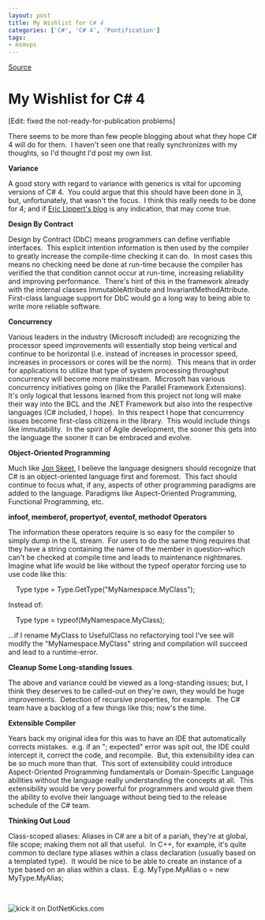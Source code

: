 ```yaml
---
layout: post
title: My Wishlist for C# 4
categories: ['C#', 'C# 4', 'Pontification']
tags:
- msmvps
---
```

[Source](http://blogs.msmvps.com/peterritchie/2008/02/12/my-wishlist-for-c-4/ "Permalink to My Wishlist for C# 4")

# My Wishlist for C# 4

[Edit: fixed the not-ready-for-publication problems] 

There seems to be more than few people blogging about what they hope C# 4 will do for them.  I haven't seen one that really synchronizes with my thoughts, so I'd thought I'd post my own list.

**Variance**

A good story with regard to variance with generics is vital for upcoming versions of C# 4.  You could argue that this should have been done in 3, but, unfortunately, that wasn't the focus.  I think this really needs to be done for 4; and if [Eric Lippert's blog][1] is any indication, that may come true.

**Design By Contract** 

Design by Contract (DbC) means programmers can define verifiable interfaces.  This explicit intention information is then used by the compiler to greatly increase the compile-time checking it can do.  In most cases this means no checking need be done at run-time because the compiler has verified the that condition cannot occur at run-time, increasing reliability and improving performance.  There's hint of this in the framework already with the internal classes ImmutableAttribute and InvariantMethodAttribute.  First-class language support for DbC would go a long way to being able to write more reliable software.

**Concurrency**

Various leaders in the industry (Microsoft included) are recognizing the processor speed improvements will essentially stop being vertical and continue to be horizontal (i.e. instead of increases in processor speed, increases in processors or cores will be the norm).  This means that in order for applications to utilize that type of system processing throughput concurrency will become more mainstream.  Microsoft has various concurrency initiatives going on (like the Parallel Framework Extensions).  It's only logical that lessons learned from this project not long will make their way into the BCL and the .NET Framework but also into the respective languages (C# included, I hope).  In this respect I hope that concurrency issues become first-class citizens in the library.  This would include things like immutability.  In the spirit of Agile development, the sooner this gets into the language the sooner it can be embraced and evolve.

**Object-Oriented Programming**

Much like [Jon Skeet][2], I believe the language designers should recognize that C# is an object-oriented language first and foremost.  This fact should continue to focus what, if any, aspects of other programming paradigms are added to the language. Paradigms like Aspect-Oriented Programming, Functional Programming, etc.

**infoof, memberof, propertyof, eventof, methodof Operators**

The information these operators require is so easy for the compiler to simply dump in the IL stream.  For users to do the same thing requires that they have a string containing the name of the member in question–which can't be checked at compile time and leads to maintenance nightmares.  Imagine what life would be like without the typeof operator forcing use to use code like this:

  

    Type type = Type.GetType("MyNamespace.MyClass");

Instead of:

  

    Type type = typeof(MyNamespace.MyClass);

…if I rename MyClass to UsefulClass no refactorying tool I've see will modify the "MyNamespace.MyClass" string and compilation will succeed and lead to a runtime-error.

**Cleanup Some Long-standing Issues**.

The above and variance could be viewed as a long-standing issues; but, I think they deserves to be called-out on they're own, they would be huge improvements.  Detection of recursive properties, for example.  The C# team have a backlog of a few things like this; now's the time.

**Extensible Compiler**

Years back my original idea for this was to have an IDE that automatically corrects mistakes.  e.g. if an "; expected" error was spit out, the IDE could intercept it, correct the code, and recompile.  But, this extensibility idea can be so much more than that.  This sort of extensibility could introduce Aspect-Oriented Programming fundamentals or Domain-Specific Language abilities without the language really understanding the concepts at all.  This extensibility would be very powerful for programmers and would give them the ability to evolve their language without being tied to the release schedule of the C# team.

**Thinking Out Loud**

Class-scoped aliases: Aliases in C# are a bit of a pariah, they're at global, file scope; making them not all that useful.  In C++, for example, it's quite common to declare type aliases within a class declaration (usually based on a templated type).  It would be nice to be able to create an instance of a type based on an alias within a class.  E.g. MyType.MyAlias o = new MyType.MyAlias;

 

![kick it on DotNetKicks.com][3]

[1]: http://blogs.msdn.com/ericlippert/archive/tags/Covariance+and+Contravariance/default.aspx
[2]: http://msmvps.com/blogs/jon.skeet/archive/2008/02/10/c-4-part-4-my-manifesto-and-wishlist.aspx?CommentPosted=true#commentmessage
[3]: http://www.dotnetkicks.com/Services/Images/KickItImageGenerator.ashx?url=http%3a%2f%2fmsmvps.com%2fblogs%2fpeterritchie%2farchive%2f2008%2f02%2f06%2funit-testing-the-units.aspx

